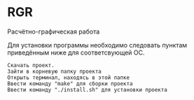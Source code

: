 # RGR

Расчётно-графическая работа

Для установки программы необходимо следовать пунктам приведённым ниже для соответсвующей ОС.

    Скачать проект.
    Зайти в корневую папку проекта
    Открыть терминал, находясь в этой папке
    Ввести команду "make" для сборки проекта
    Ввести команду "./install.sh" для установки проекта

